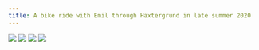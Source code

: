 ```yaml
---
title: A bike ride with Emil through Haxtergrund in late summer 2020
---
```

![](/img/IMG_1815.jpg)
![](/img/IMG_1818_1.jpg)
![](/img/IMG_1822_1.jpg)
![](/img/IMG_1825.jpg)